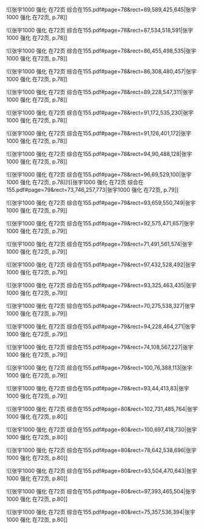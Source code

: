 ![[张宇1000 强化 在72页 综合在155.pdf#page=78&rect=89,589,425,645|张宇1000 强化 在72页, p.78]]



![[张宇1000 强化 在72页 综合在155.pdf#page=78&rect=87,534,518,591|张宇1000 强化 在72页, p.78]]



![[张宇1000 强化 在72页 综合在155.pdf#page=78&rect=86,455,498,535|张宇1000 强化 在72页, p.78]]



![[张宇1000 强化 在72页 综合在155.pdf#page=78&rect=86,308,480,457|张宇1000 强化 在72页, p.78]]



![[张宇1000 强化 在72页 综合在155.pdf#page=78&rect=89,228,547,311|张宇1000 强化 在72页, p.78]]



![[张宇1000 强化 在72页 综合在155.pdf#page=78&rect=91,172,535,230|张宇1000 强化 在72页, p.78]]



![[张宇1000 强化 在72页 综合在155.pdf#page=78&rect=91,126,401,172|张宇1000 强化 在72页, p.78]]



![[张宇1000 强化 在72页 综合在155.pdf#page=78&rect=94,90,488,128|张宇1000 强化 在72页, p.78]]



![[张宇1000 强化 在72页 综合在155.pdf#page=78&rect=96,69,529,100|张宇1000 强化 在72页, p.78]]![[张宇1000 强化 在72页 综合在155.pdf#page=79&rect=73,746,257,773|张宇1000 强化 在72页, p.79]]

![[张宇1000 强化 在72页 综合在155.pdf#page=79&rect=93,659,550,749|张宇1000 强化 在72页, p.79]]



![[张宇1000 强化 在72页 综合在155.pdf#page=79&rect=92,575,471,657|张宇1000 强化 在72页, p.79]]



![[张宇1000 强化 在72页 综合在155.pdf#page=79&rect=71,491,561,574|张宇1000 强化 在72页, p.79]]



![[张宇1000 强化 在72页 综合在155.pdf#page=79&rect=97,432,528,492|张宇1000 强化 在72页, p.79]]



![[张宇1000 强化 在72页 综合在155.pdf#page=79&rect=93,325,463,435|张宇1000 强化 在72页, p.79]]



![[张宇1000 强化 在72页 综合在155.pdf#page=79&rect=70,275,538,327|张宇1000 强化 在72页, p.79]]



![[张宇1000 强化 在72页 综合在155.pdf#page=79&rect=94,228,464,271|张宇1000 强化 在72页, p.79]]



![[张宇1000 强化 在72页 综合在155.pdf#page=79&rect=74,108,567,227|张宇1000 强化 在72页, p.79]]



![[张宇1000 强化 在72页 综合在155.pdf#page=79&rect=100,76,388,113|张宇1000 强化 在72页, p.79]]



![[张宇1000 强化 在72页 综合在155.pdf#page=79&rect=93,44,413,83|张宇1000 强化 在72页, p.79]]



![[张宇1000 强化 在72页 综合在155.pdf#page=80&rect=102,731,485,764|张宇1000 强化 在72页, p.80]]



![[张宇1000 强化 在72页 综合在155.pdf#page=80&rect=100,697,418,730|张宇1000 强化 在72页, p.80]]



![[张宇1000 强化 在72页 综合在155.pdf#page=80&rect=78,642,538,696|张宇1000 强化 在72页, p.80]]




![[张宇1000 强化 在72页 综合在155.pdf#page=80&rect=93,504,470,643|张宇1000 强化 在72页, p.80]]



![[张宇1000 强化 在72页 综合在155.pdf#page=80&rect=97,393,465,504|张宇1000 强化 在72页, p.80]]



![[张宇1000 强化 在72页 综合在155.pdf#page=80&rect=75,357,536,394|张宇1000 强化 在72页, p.80]]




